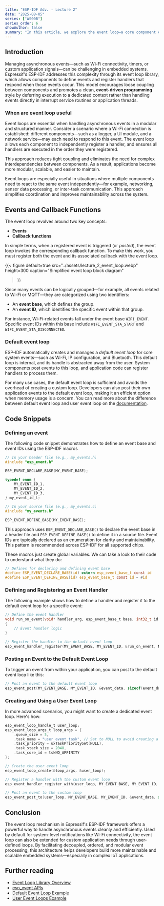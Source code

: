 ```yaml
---
title: "ESP-IDF Adv. - Lecture 2"
date: "2025-08-05"
series: ["WS00B"]
series_order: 6
showAuthor: false
summary: "In this article, we explore the event loop—a core component of Espressif's ESP-IDF framework that facilitates efficient, decoupled, and asynchronous event handling in embedded applications. We examine its functionality, highlight its benefits, explain how it is used by default within ESP-IDF, and provide practical code examples to demonstrate common usage patterns."
---
```


## Introduction

Managing asynchronous events—such as Wi-Fi connectivity, timers, or custom application signals—can be challenging in embedded systems. Espressif's ESP-IDF addresses this complexity through its event loop library, which allows components to define events and register handlers that respond when those events occur. This model encourages loose coupling between components and promotes a clean, __event-driven programming__ style by deferring execution to a dedicated context rather than handling events directly in interrupt service routines or application threads.

### When are event loop useful

Event loops are essential when handling asynchronous events in a modular and structured manner. Consider a scenario where a Wi-Fi connection is established: different components—such as a logger, a UI module, and a network service—may each need to respond to this event. The event loop allows each component to independently register a handler, and ensures all handlers are executed in the order they were registered.

This approach reduces tight coupling and eliminates the need for complex interdependencies between components. As a result, applications become more modular, scalable, and easier to maintain.

Event loops are especially useful in situations where multiple components need to react to the same event independently—for example, networking, sensor data processing, or inter-task communication. This approach simplifies coordination and improves maintainability across the system.

## Events and Callback Functions

The event loop revolves around two key concepts:

* __Events__
* __Callback functions__

In simple terms, when a registered event is triggered (or *posted*), the event loop invokes the corresponding callback function.
To make this work, you must register both the event and its associated callback with the event loop.

{{< figure
default=true
src="../assets/lecture_2_event_loop.webp"
height=300
caption="Simplified event loop block diagram"
>}}

Since many events can be logically grouped—for example, all events related to Wi-Fi or MQTT—they are categorized using two identifiers:

* An __event base__, which defines the group.
* An __event ID__, which identifies the specific event within that group.

For instance, Wi-Fi-related events fall under the event base `WIFI_EVENT`. Specific event IDs within this base include `WIFI_EVENT_STA_START` and `WIFI_EVENT_STA_DISCONNECTED`.


### Default event loop

ESP-IDF automatically creates and manages a *default event loop* for core system events—such as Wi-Fi, IP configuration, and Bluetooth. This default loop is internal, and its handle is abstracted away from the user. System components post events to this loop, and application code can register handlers to process them.

For many use cases, the default event loop is sufficient and avoids the overhead of creating a custom loop. Developers can also post their own application events to the default event loop, making it an efficient option when memory usage is a concern. You can read more about the difference between default event loop and user event loop on the [documentation](https://docs.espressif.com/projects/esp-idf/en/latest/esp32/api-reference/system/esp_event.html#default-event-loop).

## Code Snippets

### Defining an event

The following code snippet demonstrates how to define an event base and event IDs using the ESP-IDF macros

```c
// In your header file (e.g., my_events.h)
#include "esp_event.h"

ESP_EVENT_DECLARE_BASE(MY_EVENT_BASE);

typedef enum {
    MY_EVENT_ID_1,
    MY_EVENT_ID_2,
    MY_EVENT_ID_3,
} my_event_id_t;
```

```c
// In your source file (e.g., my_events.c)
#include "my_events.h"

ESP_EVENT_DEFINE_BASE(MY_EVENT_BASE);
```

This approach uses `ESP_EVENT_DECLARE_BASE()` to declare the event base in a header file and `ESP_EVENT_DEFINE_BASE()` to define it in a source file. Event IDs are typically declared as an enumeration for clarity and maintainability. This pattern is recommended across ESP-IDF for all supported chips.

These macros just create global variables. We can take a look to their code to understand what they do:

```c
// Defines for declaring and defining event base
#define ESP_EVENT_DECLARE_BASE(id) extern esp_event_base_t const id
#define ESP_EVENT_DEFINE_BASE(id) esp_event_base_t const id = #id
```

### Defining and Registering an Event Handler

The following example shows how to define a handler and register it to the default event loop for a specific event:

```c
// Define the event handler
void run_on_event(void* handler_arg, esp_event_base_t base, int32_t id, void* event_data)
{
    // Event handler logic
}

// Register the handler to the default event loop
esp_event_handler_register(MY_EVENT_BASE, MY_EVENT_ID, &run_on_event, NULL);
```

### Posting an Event to the Default Event Loop

To trigger an event from within your application, you can post to the default event loop like this:

```c
// Post an event to the default event loop
esp_event_post(MY_EVENT_BASE, MY_EVENT_ID, &event_data, sizeof(event_data), portMAX_DELAY);
```

### Creating and Using a User Event Loop

In more advanced scenarios, you might want to create a dedicated event loop. Here's how:

```c
esp_event_loop_handle_t user_loop;
esp_event_loop_args_t loop_args = {
    .queue_size = 5,
    .task_name = "user_event_task", // Set to NULL to avoid creating a dedicated task
    .task_priority = uxTaskPriorityGet(NULL),
    .task_stack_size = 2048,
    .task_core_id = tskNO_AFFINITY
};

// Create the user event loop
esp_event_loop_create(&loop_args, &user_loop);

// Register a handler with the custom event loop
esp_event_handler_register_with(user_loop, MY_EVENT_BASE, MY_EVENT_ID, &run_on_event, NULL);

// Post an event to the custom loop
esp_event_post_to(user_loop, MY_EVENT_BASE, MY_EVENT_ID, &event_data, sizeof(event_data), portMAX_DELAY);
```

## Conclusion

The event loop mechanism in Espressif's ESP-IDF framework offers a powerful way to handle asynchronous events cleanly and efficiently. Used by default for system-level notifications like Wi-Fi connectivity, the event loop can also be extended for custom application needs through user-defined loops. By facilitating decoupled, ordered, and modular event processing, this architecture helps developers build more maintainable and scalable embedded systems—especially in complex IoT applications.


## Further reading

* [Event Loop Library Overview](https://docs.espressif.com/projects/esp-idf/en/latest/esp32/api-reference/system/esp_event.html)
* [esp\_event APIs](https://docs.espressif.com/projects/esp-idf/en/latest/esp32/api-reference/system/esp_event.html)
* [Default Event Loop Example](https://github.com/espressif/esp-idf/blob/master/examples/system/esp_event/default_event_loop/README.md)
* [User Event Loops Example](https://github.com/espressif/esp-idf/blob/master/examples/system/esp_event/user_event_loops/README.md)
